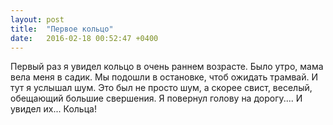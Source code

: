 ```yaml
---
layout: post
title:  "Первое кольцо"
date:   2016-02-18 00:52:47 +0400
---
```

Первый раз я увидел кольцо в очень раннем возрасте. Было утро, мама вела меня в садик. Мы подошли в остановке, чтоб ожидать трамвай. И тут я услышал шум. Это был не просто шум, а скорее свист, веселый, обещающий большие свершения. Я повернул голову на дорогу.... И увидел их... Кольца!
